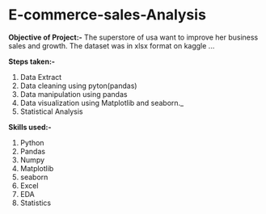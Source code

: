 # E-commerce-sales-Analysis
**Objective of Project:-**
The superstore of usa want to improve her business sales and growth.
The dataset was in xlsx format on kaggle ...

**Steps taken:-**

1. Data Extract
2. Data cleaning using pyton(pandas)
3. Data manipulation using pandas
4. Data visualization using Matplotlib and seaborn._
5. Statistical Analysis

   
**Skills used:-**
 1. Python
 2. Pandas
 3. Numpy
 4. Matplotlib
 5. seaborn
 6. Excel
 7. EDA
 8. Statistics
    
